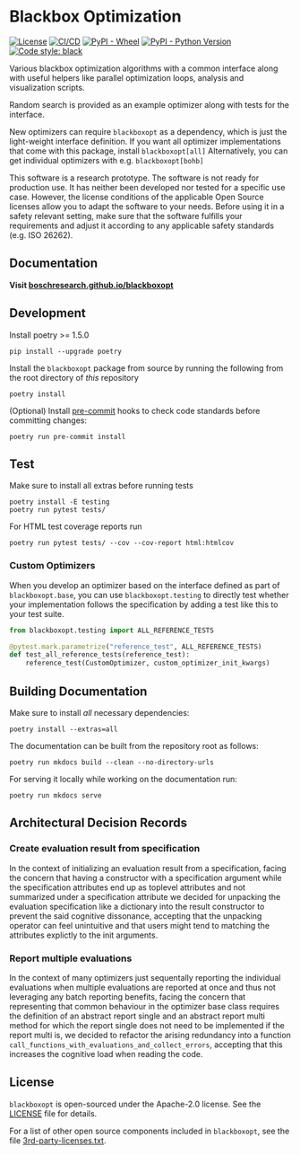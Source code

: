 # Blackbox Optimization

[![License](https://img.shields.io/badge/License-Apache%202.0-blue.svg)](LICENSE)
[![CI/CD](https://github.com/boschresearch/blackboxopt/workflows/ci-cd-pipeline/badge.svg)](https://github.com/boschresearch/blackboxopt/actions?query=workflow%3Aci-cd-pipeline+branch%3Amain)
[![PyPI - Wheel](https://img.shields.io/pypi/wheel/blackboxopt)](https://pypi.org/project/blackboxopt/)
[![PyPI - Python Version](https://img.shields.io/pypi/pyversions/blackboxopt)](https://pypi.org/project/blackboxopt/)
[![Code style: black](https://img.shields.io/badge/code%20style-black-000000.svg)](https://github.com/psf/black)

Various blackbox optimization algorithms with a common interface along with useful
helpers like parallel optimization loops, analysis and visualization scripts.

Random search is provided as an example optimizer along with tests for the interface.

New optimizers can require `blackboxopt` as a dependency, which is just the light-weight
interface definition.
If you want all optimizer implementations that come with this package, install
`blackboxopt[all]`
Alternatively, you can get individual optimizers with e.g. `blackboxopt[bohb]`

This software is a research prototype.
The software is not ready for production use.
It has neither been developed nor tested for a specific use case.
However, the license conditions of the applicable Open Source licenses allow you to
adapt the software to your needs.
Before using it in a safety relevant setting, make sure that the software fulfills your
requirements and adjust it according to any applicable safety standards
(e.g. ISO 26262).

## Documentation

**Visit [boschresearch.github.io/blackboxopt](https://boschresearch.github.io/blackboxopt/)**

## Development

Install poetry >= 1.5.0

```
pip install --upgrade poetry
```

Install the `blackboxopt` package from source by running the following from the root
directory of _this_ repository

```
poetry install
```

(Optional) Install [pre-commit](https://pre-commit.com) hooks to check code standards
before committing changes:

```
poetry run pre-commit install
```

## Test

Make sure to install all extras before running tests

```
poetry install -E testing
poetry run pytest tests/
```

For HTML test coverage reports run

```
poetry run pytest tests/ --cov --cov-report html:htmlcov
```

### Custom Optimizers

When you develop an optimizer based on the interface defined as part of
`blackboxopt.base`, you can use `blackboxopt.testing` to directly test whether your
implementation follows the specification by adding a test like this to your test suite.

```python
from blackboxopt.testing import ALL_REFERENCE_TESTS

@pytest.mark.parametrize("reference_test", ALL_REFERENCE_TESTS)
def test_all_reference_tests(reference_test):
    reference_test(CustomOptimizer, custom_optimizer_init_kwargs)
```

## Building Documentation

Make sure to install _all_ necessary dependencies:

```
poetry install --extras=all
```

The documentation can be built from the repository root as follows:

```
poetry run mkdocs build --clean --no-directory-urls
```

For serving it locally while working on the documentation run:

```
poetry run mkdocs serve
```

## Architectural Decision Records

### Create evaluation result from specification

In the context of initializing an evaluation result from a specification, facing the
concern that having a constructor with a specification argument while the specification
attributes end up as toplevel attributes and not summarized under a specification
attribute we decided for unpacking the evaluation specification like a dictionary into
the result constructor to prevent the said cognitive dissonance, accepting that the
unpacking operator can feel unintuitive and that users might tend to matching the
attributes explictly to the init arguments.

### Report multiple evaluations

In the context of many optimizers just sequentally reporting the individual evaluations
when multiple evaluations are reported at once and thus not leveraging any batch
reporting benefits, facing the concern that representing that common behaviour in the
optimizer base class requires the definition of an abstract report single and an
abstract report multi method for which the report single does not need to be implemented
if the report multi is, we decided to refactor the arising redundancy into a function
`call_functions_with_evaluations_and_collect_errors`, accepting that this increases the
cognitive load when reading the code.

## License

`blackboxopt` is open-sourced under the Apache-2.0 license. See the [LICENSE](LICENSE)
file for details.

For a list of other open source components included in `blackboxopt`, see the file
[3rd-party-licenses.txt](3rd-party-licenses.txt).
